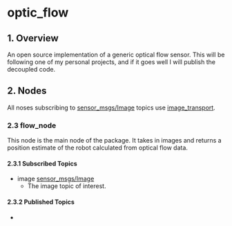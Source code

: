 # optic_flow
## 1. Overview
An open source implementation of a generic optical flow sensor. This will be following one of my personal projects, and if it goes well I will publish the decoupled code.
## 2. Nodes
All noses subscribing to [sensor_msgs/Image](http://docs.ros.org/api/sensor_msgs/html/msg/Image.html) topics use [image_transport](http://wiki.ros.org/image_transport).
### 2.3 flow_node
This node is the main node of the package. It takes in images and returns a position estimate of the robot calculated from optical flow data.
#### 2.3.1 Subscribed Topics

 - image [sensor_msgs/Image](http://docs.ros.org/api/sensor_msgs/html/msg/Image.html)
	 - The image topic of interest.
#### 2.3.2 Published Topics
 - 

    

	
<!--stackedit_data:
eyJoaXN0b3J5IjpbMTM2MDc1ODI0MiwtODU4MDY1Nzk0LC0xMD
k3NzM0ODIzXX0=
-->